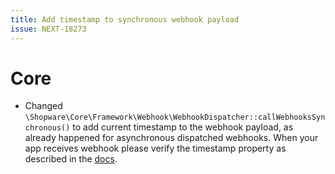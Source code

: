 ```yaml
---
title: Add timestamp to synchronous webhook payload
issue: NEXT-18273
---
```

# Core
* Changed `\Shopware\Core\Framework\Webhook\WebhookDispatcher::callWebhooksSynchronous()` to add current timestamp to the webhook payload, as already happened for asynchronous dispatched webhooks. When your app receives webhook please verify the timestamp property as described in the [docs](https://developer.snapadmin.net/docs/guides/plugins/apps/app-base-guide#webhooks).
